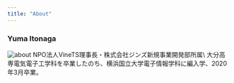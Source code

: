 ```yaml
---
title: "About"
---
```


### Yuma Itonaga
![about](about.png)
NPO法人VineTS理事長・株式会社ジンズ新規事業開発部所属\\
大分高専電気電子工学科を卒業したのち、横浜国立大学電子情報学科に編入学、2020年3月卒業。